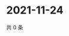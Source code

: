 # 2021-11-24

共 0 条

<!-- BEGIN WEIBO -->
<!-- 最后更新时间 Wed Nov 24 2021 13:01:03 GMT+0800 (China Standard Time) -->

<!-- END WEIBO -->
